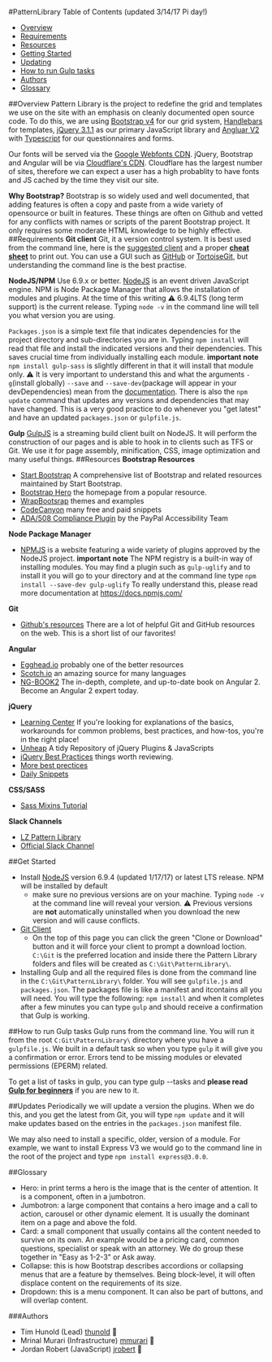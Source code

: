 #PatternLibrary
Table of Contents
(updated 3/14/17 Pi day!)

 - [Overview](#overview)
 - [Requirements](#requirements)
 - [Resources](#resources)
 - [Getting Started](#get-started)
 - [Updating](#updates)
 - [How to run Gulp tasks](#how-to-run-gulp-tasks)
 - [Authors](#authors)
 - [Glossary](#glossary)

##Overview
Pattern Library is the project to redefine the grid and templates we use on the site with an emphasis on cleanly documented open source code. To do this, we are using [Bootstrap v4](http://www.getbootstrap.com) for our grid system, [Handlebars](http://handlebarsjs.com/) for templates, [jQuery 3.1.1](http://jquery.com/) as our primary JavaScript library and [Angluar V2](https://angular.io/) with [Typescript](https://www.typescriptlang.org/) for our questionnaires and forms.

Our fonts will be served via the [Google Webfonts CDN](https://fonts.google.com/). jQuery, Bootstrap and Angular will be via [Cloudflare's CDN](https://cdnjs.com/). Cloudflare has the largest number of sites, therefore we can expect a user has a high probablity to have fonts and JS cached by the time they visit our site.

**Why Bootstrap?**
Bootstrap is so widely used and well documented, that adding features is often a copy and paste from a wide variety of opensource or built in features. These things are often on Github and vetted for any conflicts with names or scripts of the parent Bootstrap project. It only requires some moderate HTML knowledge to be highly effective.
##Requirements
**Git client**
Git, it a version control system. It is best used from the command line, here is the [suggested client](https://git-scm.com/download/win) and a proper [**cheat sheet**](https://www.git-tower.com/blog/git-cheat-sheet/) to print out. You can use a GUI such as [GitHub](https://desktop.github.com/) or [TortoiseGit](https://tortoisegit.org/download/), but understanding the command line is the best practise.

**NodeJS/NPM** Use 6.9.x or better.
[NodeJS](https://nodejs.org/en/) is an event driven JavaScript engine. NPM is Node Package Manager that allows the installation of modules and plugins. At the time of this writing :warning: 6.9.4LTS (long term support) is the current release. Typing `node -v` in the command line will tell you what version you are using.

`Packages.json` is a simple text file that indicates dependencies for the project directory and sub-directories you are in. Typing `npm install` will read that file and install the indicated versions and their dependencies. This saves crucial time from individually installing each module. **important note** `npm install gulp-sass` is slightly different in that it will install that module only. :warning: It is very important to understand this and what the arguments `-g`(install globally) `--save` and `--save-dev`(package will appear in your devDependencies) mean from the [documentation](https://docs.npmjs.com/). There is also the `npm update` command that updates any versions and dependencies that may have changed. This is a very good practice to do whenever you "get latest" and have an updated `packages.json` or `gulpfile.js`.


**Gulp**
[GulpJS](http://gulpjs.com/) is a streaming build client built on NodeJS. It will perform the construction of our pages and is able to hook in to clients such as TFS or Git. We use it for page assembly, minification, CSS, image optimization and many useful things.
##Resources
**Bootstrap Resources**
 - [Start Bootstrap](https://startbootstrap.com/bootstrap-resources/) A comprehensive list of Bootstrap and related resources maintained by Start Bootstrap.
 - [Bootstrap Hero](http://www.bootstraphero.com/the-big-badass-list-of-twitter-bootstrap-resources) the homepage from a popular resource.
 - [WrapBootsrap](https://wrapbootstrap.com/themes) themes and examples
 - [CodeCanyon](https://codecanyon.net/) many free and paid snippets
 - [ADA/508 Compliance Plugin](https://github.com/paypal/bootstrap-accessibility-plugin) by the PayPal Accessibility Team

**Node Package Manager**
 - [NPMJS](http://www.npmjs.com) is a website featuring a wide variety of plugins approved by the NodeJS project. **important note** The NPM registry is a built-in way of installing modules. You may find a plugin such as `gulp-uglify` and to install it you will go to your directory and at the command line type `npm install --save-dev gulp-uglify` To really understand this, please read more documentation at https://docs.npmjs.com/

**Git**
 - [Github's resources](https://help.github.com/articles/git-and-github-learning-resources/) There are a lot of helpful Git and GitHub resources on the web. This is a short list of our favorites!

**Angular**
 - [Egghead.io](https://egghead.io/courses) probably one of the better resources
 - [Scotch.io](https://scotch.io/tag/angular-js) an amazing source for many languages
 - [NG-BOOK2](https://www.ng-book.com/2/) The in-depth, complete, and up-to-date book on Angular 2. Become an Angular 2 expert today.

**jQuery**
 - [Learning Center](https://learn.jquery.com/) If you're looking for explanations of the basics, workarounds for common problems, best practices, and how-tos, you're in the right place!
 - [Unheap](http://www.unheap.com/) A tidy Repository of jQuery Plugins & JavaScripts
 - [jQuery Best Practices](http://lab.abhinayrathore.com/jquery-standards/) things worth reviewing.
 - [More best prectices](http://gregfranko.com/jquery-best-practices/#/)
 - [Daily Snippets](http://jquer.in/)

**CSS/SASS**
 - [Sass Mixins Tutorial](https://scotch.io/tutorials/how-to-use-sass-mixins)

**Slack Channels**
 - [LZ Pattern Library](https://legalzoom.slack.com/archives/pattern_library_proj)
 - [Official Slack Channel](https://getbootstrap.slack.com/messages/general/)

##Get Started
 - Install [NodeJS](https://nodejs.org/en/) version 6.9.4 (updated 1/17/17)  or latest LTS release. NPM will be installed by default 
   - make sure no previous versions are on your machine. Typing `node -v` at the command line will reveal your version. :warning: Previous versions are **not** automatically uninstalled when you download the new version and will cause conflicts.
 - [Git Client](https://git-scm.com/download/win) 
   - On the top of this page you can click the green "Clone or Download" button and it will force your client to prompt a download loction. `C:\Git` is the preferred location and inside there the Pattern Library folders and files will be created as `C:\Git\PatternLibrary\`. 
 - Installing Gulp and all the required files is done from the command line in the `C:\Git\PatternLibrary\` folder. You will see `gulpfile.js` and `packages.json`. The packages file is like a manifest and itcontains all you will need. You will type the following: `npm install` and when it completes after a few minutes you can type `gulp` and should receive a confirmation that Gulp is working.

##How to run Gulp tasks
Gulp runs from the command line. You will run it from the root `C:Git\PatternLibrary\` directory where you have a `gulpfile.js`. We built in a default task so when you type `gulp` it will give you a confirmation or error. Errors tend to be missing modules or elevated permissions (EPERM) related.

To get a list of tasks in gulp, you can type gulp --tasks and **please read [Gulp for beginners](https://css-tricks.com/gulp-for-beginners/)** if you are new to it.

##Updates
Periodically we will update a version the plugins. When we do this, and you get the latest from Git, you will type `npm update` and it will make updates based on the entries in the `packages.json` manifest file.

We may also need to install a specific, older, version of a module. For example, we want to install Express V3 we would go to the command line in the root of the project and type `npm install express@3.0.0`.

##Glossary
 - Hero: in print terms a hero is the image that is the center of attention. It is a component, often in a jumbotron.
 - Jumbotron: a large component that contains a hero image and a call to action, carousel or other dynamic element. It is usually the dominant item on a page and above the fold.
 - Card: a small component that usually contains all the content needed to survive on its own. An example would be a pricing card, common questions, specialist or speak with an attorney. We do group these together in "Easy as 1-2-3" or Ask away.
 - Collapse: this is how Bootstrap describes accordions or collapsing menus that are a feature by themselves. Being block-level, it will often displace content on the requirements of its size.
 - Dropdown: this is a menu component. It can also be part of buttons, and will overlap content.
 
###Authors
 - Tim Hunold (Lead) [thunold](mailto:thunold@legalzoom.com?subject=Pattern%20Library) :crown:
 - Mrinal Murari (Infrastructure) [mmurari](mailto:mmurari@legalzoom.com?subject=Pattern%20Library) :tophat:
 - Jordan Robert (JavaScript) [jrobert](mailto:jrobert@legalzoom.com?subject=Pattern%20Library) :beer: